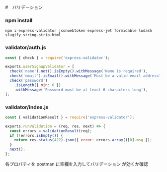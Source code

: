 #　バリデーション

### npm install

```
npm i express-validator jsonwebtoken express-jwt formidable lodash slugify string-strip-html
```

### validator/auth.js

```js
const { check } = require('express-validator');

exports.userSignupValidator = [
  check('name').not().isEmpty().withMessage('Name is required'),
  check('email').isEmail().withMessage('Must be a valid email address'),
  check('password')
    .isLength({ min: 6 })
    .withMessage('Password must be at least 6 characters long'),
];
```

### validator/index.js

```js
const { validationResult } = require('express-validator');

exports.runValidation = (req, res, next) => {
  const errors = validationResult(req);
  if (!errors.isEmpty()) {
    return res.status(422).json({ error: errors.array()[0].msg });
  }
  next();
};
```

各プロパティを postman に空欄を入力してバリデーション が効くか確認

